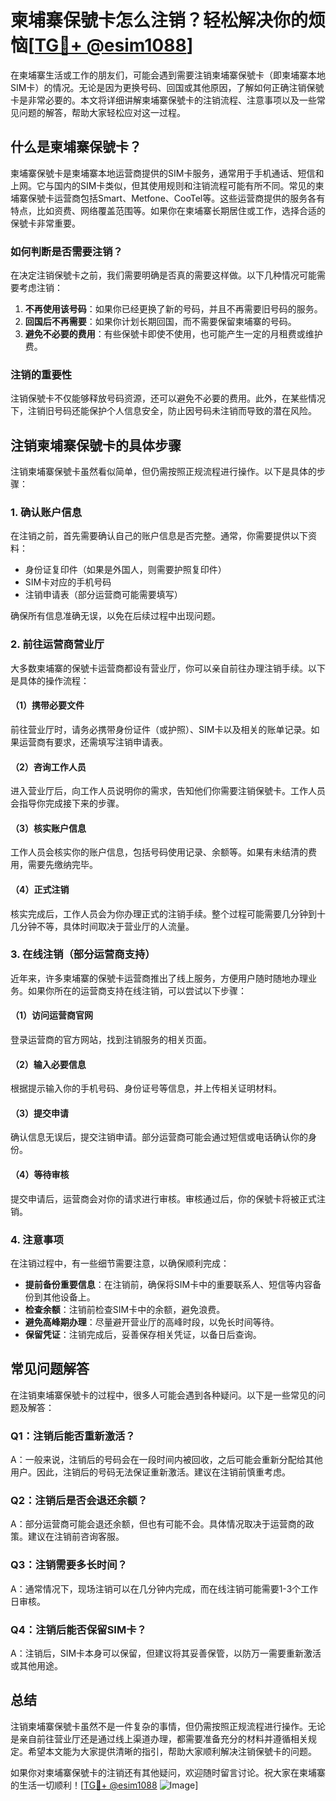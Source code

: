# 柬埔寨保號卡怎么注销？轻松解决你的烦恼[[TG💪+ @esim1088](https://t.me/s/esim1088)]

在柬埔寨生活或工作的朋友们，可能会遇到需要注销柬埔寨保號卡（即柬埔寨本地SIM卡）的情况。无论是因为更换号码、回国或其他原因，了解如何正确注销保號卡是非常必要的。本文将详细讲解柬埔寨保號卡的注销流程、注意事项以及一些常见问题的解答，帮助大家轻松应对这一过程。

## 什么是柬埔寨保號卡？

柬埔寨保號卡是柬埔寨本地运营商提供的SIM卡服务，通常用于手机通话、短信和上网。它与国内的SIM卡类似，但其使用规则和注销流程可能有所不同。常见的柬埔寨保號卡运营商包括Smart、Metfone、CooTel等。这些运营商提供的服务各有特点，比如资费、网络覆盖范围等。如果你在柬埔寨长期居住或工作，选择合适的保號卡非常重要。

### 如何判断是否需要注销？

在决定注销保號卡之前，我们需要明确是否真的需要这样做。以下几种情况可能需要考虑注销：

1. **不再使用该号码**：如果你已经更换了新的号码，并且不再需要旧号码的服务。
2. **回国后不再需要**：如果你计划长期回国，而不需要保留柬埔寨的号码。
3. **避免不必要的费用**：有些保號卡即使不使用，也可能产生一定的月租费或维护费。

### 注销的重要性

注销保號卡不仅能够释放号码资源，还可以避免不必要的费用。此外，在某些情况下，注销旧号码还能保护个人信息安全，防止因号码未注销而导致的潜在风险。

## 注销柬埔寨保號卡的具体步骤

注销柬埔寨保號卡虽然看似简单，但仍需按照正规流程进行操作。以下是具体的步骤：

### 1. 确认账户信息

在注销之前，首先需要确认自己的账户信息是否完整。通常，你需要提供以下资料：
- 身份证复印件（如果是外国人，则需要护照复印件）
- SIM卡对应的手机号码
- 注销申请表（部分运营商可能需要填写）

确保所有信息准确无误，以免在后续过程中出现问题。

### 2. 前往运营商营业厅

大多数柬埔寨的保號卡运营商都设有营业厅，你可以亲自前往办理注销手续。以下是具体的操作流程：

#### （1）携带必要文件

前往营业厅时，请务必携带身份证件（或护照）、SIM卡以及相关的账单记录。如果运营商有要求，还需填写注销申请表。

#### （2）咨询工作人员

进入营业厅后，向工作人员说明你的需求，告知他们你需要注销保號卡。工作人员会指导你完成接下来的步骤。

#### （3）核实账户信息

工作人员会核实你的账户信息，包括号码使用记录、余额等。如果有未结清的费用，需要先缴纳完毕。

#### （4）正式注销

核实完成后，工作人员会为你办理正式的注销手续。整个过程可能需要几分钟到十几分钟不等，具体时间取决于营业厅的人流量。

### 3. 在线注销（部分运营商支持）

近年来，许多柬埔寨的保號卡运营商推出了线上服务，方便用户随时随地办理业务。如果你所在的运营商支持在线注销，可以尝试以下步骤：

#### （1）访问运营商官网

登录运营商的官方网站，找到注销服务的相关页面。

#### （2）输入必要信息

根据提示输入你的手机号码、身份证号等信息，并上传相关证明材料。

#### （3）提交申请

确认信息无误后，提交注销申请。部分运营商可能会通过短信或电话确认你的身份。

#### （4）等待审核

提交申请后，运营商会对你的请求进行审核。审核通过后，你的保號卡将被正式注销。

### 4. 注意事项

在注销过程中，有一些细节需要注意，以确保顺利完成：

- **提前备份重要信息**：在注销前，确保将SIM卡中的重要联系人、短信等内容备份到其他设备上。
- **检查余额**：注销前检查SIM卡中的余额，避免浪费。
- **避免高峰期办理**：尽量避开营业厅的高峰时段，以免长时间等待。
- **保留凭证**：注销完成后，妥善保存相关凭证，以备日后查询。

## 常见问题解答

在注销柬埔寨保號卡的过程中，很多人可能会遇到各种疑问。以下是一些常见的问题及解答：

### Q1：注销后能否重新激活？

A：一般来说，注销后的号码会在一段时间内被回收，之后可能会重新分配给其他用户。因此，注销后的号码无法保证重新激活。建议在注销前慎重考虑。

### Q2：注销后是否会退还余额？

A：部分运营商可能会退还余额，但也有可能不会。具体情况取决于运营商的政策。建议在注销前咨询客服。

### Q3：注销需要多长时间？

A：通常情况下，现场注销可以在几分钟内完成，而在线注销可能需要1-3个工作日审核。

### Q4：注销后能否保留SIM卡？

A：注销后，SIM卡本身可以保留，但建议将其妥善保管，以防万一需要重新激活或其他用途。

## 总结

注销柬埔寨保號卡虽然不是一件复杂的事情，但仍需按照正规流程进行操作。无论是亲自前往营业厅还是通过线上渠道办理，都需要准备充分的材料并遵循相关规定。希望本文能为大家提供清晰的指引，帮助大家顺利解决注销保號卡的问题。

如果你对柬埔寨保號卡的注销还有其他疑问，欢迎随时留言讨论。祝大家在柬埔寨的生活一切顺利！[[TG💪+ @esim1088](https://t.me/s/esim1088) ![Image](https://i.postimg.cc/4NQfJmqS/Snipaste-2025-05-13-00-14-12.png)]